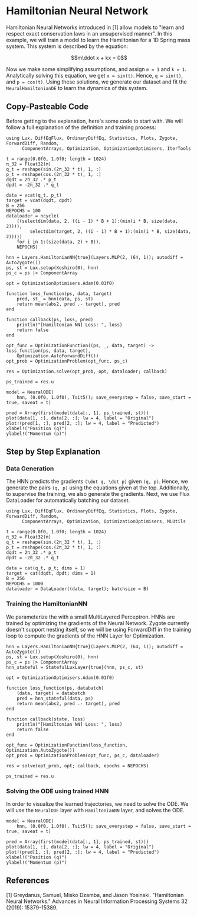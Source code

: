 # Hamiltonian Neural Network

Hamiltonian Neural Networks introduced in [1] allow models to "learn and respect exact conservation laws in an unsupervised manner". In this example, we will train a model to learn the Hamiltonian for a 1D Spring mass system. This system is described by the equation:

```math
m\ddot x + kx = 0
```

Now we make some simplifying assumptions, and assign ``m = 1`` and ``k = 1``. Analytically solving this equation, we get ``x = sin(t)``. Hence, ``q = sin(t)``, and ``p = cos(t)``. Using these solutions, we generate our dataset and fit the `NeuralHamiltonianDE` to learn the dynamics of this system.

## Copy-Pasteable Code

Before getting to the explanation, here's some code to start with. We will follow a full explanation of the definition and training process:

```@example hamiltonian_cp
using Lux, DiffEqFlux, OrdinaryDiffEq, Statistics, Plots, Zygote, ForwardDiff, Random,
      ComponentArrays, Optimization, OptimizationOptimisers, IterTools

t = range(0.0f0, 1.0f0; length = 1024)
π_32 = Float32(π)
q_t = reshape(sin.(2π_32 * t), 1, :)
p_t = reshape(cos.(2π_32 * t), 1, :)
dqdt = 2π_32 .* p_t
dpdt = -2π_32 .* q_t

data = vcat(q_t, p_t)
target = vcat(dqdt, dpdt)
B = 256
NEPOCHS = 100
dataloader = ncycle(
    ((selectdim(data, 2, ((i - 1) * B + 1):(min(i * B, size(data, 2)))),
         selectdim(target, 2, ((i - 1) * B + 1):(min(i * B, size(data, 2)))))
    for i in 1:(size(data, 2) ÷ B)),
    NEPOCHS)

hnn = Layers.HamiltonianNN{true}(Layers.MLP(2, (64, 1)); autodiff = AutoZygote())
ps, st = Lux.setup(Xoshiro(0), hnn)
ps_c = ps |> ComponentArray

opt = OptimizationOptimisers.Adam(0.01f0)

function loss_function(ps, data, target)
    pred, st_ = hnn(data, ps, st)
    return mean(abs2, pred .- target), pred
end

function callback(ps, loss, pred)
    println("[Hamiltonian NN] Loss: ", loss)
    return false
end

opt_func = OptimizationFunction((ps, _, data, target) -> loss_function(ps, data, target),
    Optimization.AutoForwardDiff())
opt_prob = OptimizationProblem(opt_func, ps_c)

res = Optimization.solve(opt_prob, opt, dataloader; callback)

ps_trained = res.u

model = NeuralODE(
    hnn, (0.0f0, 1.0f0), Tsit5(); save_everystep = false, save_start = true, saveat = t)

pred = Array(first(model(data[:, 1], ps_trained, st)))
plot(data[1, :], data[2, :]; lw = 4, label = "Original")
plot!(pred[1, :], pred[2, :]; lw = 4, label = "Predicted")
xlabel!("Position (q)")
ylabel!("Momentum (p)")
```

## Step by Step Explanation

### Data Generation

The HNN predicts the gradients ``(\dot q, \dot p)`` given ``(q, p)``. Hence, we generate the pairs ``(q, p)`` using the equations given at the top. Additionally, to supervise the training, we also generate the gradients. Next, we use Flux DataLoader for automatically batching our dataset.

```@example hamiltonian
using Lux, DiffEqFlux, OrdinaryDiffEq, Statistics, Plots, Zygote, ForwardDiff, Random,
      ComponentArrays, Optimization, OptimizationOptimisers, MLUtils

t = range(0.0f0, 1.0f0; length = 1024)
π_32 = Float32(π)
q_t = reshape(sin.(2π_32 * t), 1, :)
p_t = reshape(cos.(2π_32 * t), 1, :)
dqdt = 2π_32 .* p_t
dpdt = -2π_32 .* q_t

data = cat(q_t, p_t; dims = 1)
target = cat(dqdt, dpdt; dims = 1)
B = 256
NEPOCHS = 1000
dataloader = DataLoader((data, target); batchsize = B)
```

### Training the HamiltonianNN

We parameterize the  with a small MultiLayered Perceptron. HNNs are trained by optimizing the gradients of the Neural Network. Zygote currently doesn't support nesting itself, so we will be using ForwardDiff in the training loop to compute the gradients of the HNN Layer for Optimization.

```@example hamiltonian
hnn = Layers.HamiltonianNN{true}(Layers.MLP(2, (64, 1)); autodiff = AutoZygote())
ps, st = Lux.setup(Xoshiro(0), hnn)
ps_c = ps |> ComponentArray
hnn_stateful = StatefulLuxLayer{true}(hnn, ps_c, st)

opt = OptimizationOptimisers.Adam(0.01f0)

function loss_function(ps, databatch)
    (data, target) = databatch
    pred = hnn_stateful(data, ps)
    return mean(abs2, pred .- target), pred
end

function callback(state, loss)
    println("[Hamiltonian NN] Loss: ", loss)
    return false
end

opt_func = OptimizationFunction(loss_function, Optimization.AutoZygote())
opt_prob = OptimizationProblem(opt_func, ps_c, dataloader)

res = solve(opt_prob, opt; callback, epochs = NEPOCHS)

ps_trained = res.u
```

### Solving the ODE using trained HNN

In order to visualize the learned trajectories, we need to solve the ODE. We will use the
`NeuralODE` layer with `HamiltonianNN` layer, and solves the ODE.

```@example hamiltonian
model = NeuralODE(
    hnn, (0.0f0, 1.0f0), Tsit5(); save_everystep = false, save_start = true, saveat = t)

pred = Array(first(model(data[:, 1], ps_trained, st)))
plot(data[1, :], data[2, :]; lw = 4, label = "Original")
plot!(pred[1, :], pred[2, :]; lw = 4, label = "Predicted")
xlabel!("Position (q)")
ylabel!("Momentum (p)")
```

## References

[1] Greydanus, Samuel, Misko Dzamba, and Jason Yosinski. "Hamiltonian Neural Networks." Advances in Neural Information Processing Systems 32 (2019): 15379-15389.
